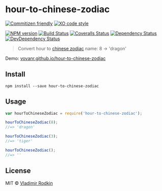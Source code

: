 # hour-to-chinese-zodiac

[![Commitizen friendly][commitizen-image]][commitizen-url]
[![XO code style][codestyle-image]][codestyle-url]

[![NPM version][npm-image]][npm-url]
[![Build Status][travis-image]][travis-url]
[![Coveralls Status][coveralls-image]][coveralls-url]
[![Dependency Status][depstat-image]][depstat-url]
[![DevDependency Status][depstat-dev-image]][depstat-dev-url]

> Convert hour to [chinese zodiac][wiki-chinese-zodiac] name: 8 → 'dragon'

Demo: [vovanr.github.io/hour-to-chinese-zodiac][demo]

## Install

```
npm install --save hour-to-chinese-zodiac
```

## Usage

```js
var hourToChineseZodiac = require('hour-to-chinese-zodiac');

hourToChineseZodiac(8);
//=> 'dragon'

hourToChineseZodiac(3);
//=> 'tiger'

hourToChineseZodiac();
//=> ''
```

## License
MIT © [Vladimir Rodkin](https://github.com/VovanR)

[wiki-chinese-zodiac]: https://en.wikipedia.org/wiki/Chinese_zodiac#Hours
[demo]: http://vovanr.github.io/hour-to-chinese-zodiac

[commitizen-url]: http://commitizen.github.io/cz-cli/
[commitizen-image]: https://img.shields.io/badge/commitizen-friendly-brightgreen.svg?style=flat-square

[codestyle-url]: https://github.com/sindresorhus/xo
[codestyle-image]: https://img.shields.io/badge/code_style-XO-5ed9c7.svg?style=flat-square

[npm-url]: https://npmjs.org/package/hour-to-chinese-zodiac
[npm-image]: http://img.shields.io/npm/v/hour-to-chinese-zodiac.svg?style=flat-square

[travis-url]: https://travis-ci.org/VovanR/hour-to-chinese-zodiac
[travis-image]: http://img.shields.io/travis/VovanR/hour-to-chinese-zodiac.svg?style=flat-square

[coveralls-url]: https://coveralls.io/r/VovanR/hour-to-chinese-zodiac
[coveralls-image]: http://img.shields.io/coveralls/VovanR/hour-to-chinese-zodiac.svg?style=flat-square

[depstat-url]: https://david-dm.org/VovanR/hour-to-chinese-zodiac
[depstat-image]: https://david-dm.org/VovanR/hour-to-chinese-zodiac.svg?style=flat-square

[depstat-dev-url]: https://david-dm.org/VovanR/hour-to-chinese-zodiac
[depstat-dev-image]: https://david-dm.org/VovanR/hour-to-chinese-zodiac/dev-status.svg?style=flat-square
